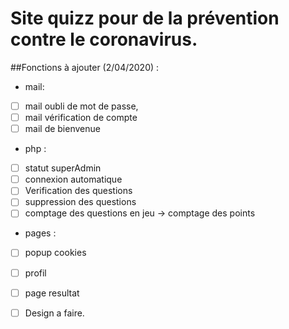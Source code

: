 # **Site quizz pour de la prévention contre le coronavirus.**

##Fonctions à ajouter (2/04/2020) :
- mail:  
- [ ] mail oubli de mot de passe,  
- [ ] mail vérification de compte  
- [ ] mail de bienvenue  

- php :  
- [ ] statut superAdmin  
- [ ] connexion automatique  
- [ ] Verification des questions   
- [ ] suppression des questions  
- [ ] comptage des questions en jeu -> comptage des points  

- pages :  
- [ ] popup cookies  
- [ ] profil  
- [ ] page resultat  

- [ ] Design a faire.